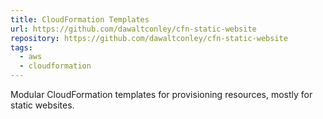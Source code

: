 ```yaml
---
title: CloudFormation Templates
url: https://github.com/dawaltconley/cfn-static-website
repository: https://github.com/dawaltconley/cfn-static-website
tags:
  - aws
  - cloudformation
---
```


Modular CloudFormation templates for provisioning resources, mostly for static
websites.
